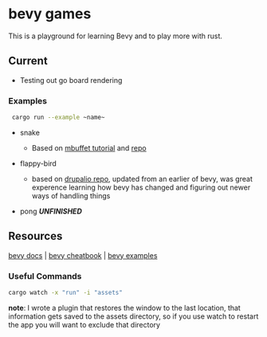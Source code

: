 # bevy games

This is a playground for learning Bevy and to play more with rust.

## Current

- Testing out go board rendering

### Examples

```bash
 cargo run --example ~name~
```

- snake
  - Based on [mbuffet tutorial](https://mbuffett.com/posts/bevy-snake-tutorial/) and [repo](https://github.com/marcusbuffett/bevy_snake/)
- flappy-bird
  - based on [drupalio repo](https://github.com/drupalio/flappy_bevy), updated from an earlier of bevy, was great experence learning how bevy has changed and figuring out newer ways of handling things

- pong ***UNFINISHED***

## Resources

[bevy docs](https://docs.rs/bevy/0.5.0/bevy/index.html) |  [bevy cheatbook](https://bevy-cheatbook.github.io/) | [bevy examples](https://github.com/bevyengine/bevy/tree/main/examples)

### Useful Commands

```bash
cargo watch -x "run" -i "assets"
```

**note**: I wrote a plugin that restores the window to the last location, that information gets saved to the assets directory, so if you use watch to restart the app you will want to exclude that directory
